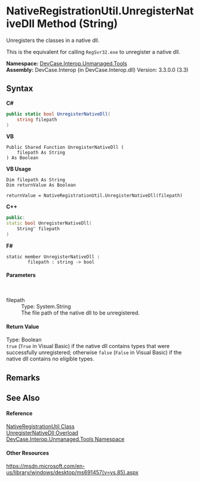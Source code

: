 # NativeRegistrationUtil.UnregisterNativeDll Method (String)
 

Unregisters the classes in a native dll. 

 This is the equivalent for calling `RegSvr32.exe` to unregister a native dll.

**Namespace:**&nbsp;<a href="N_DevCase_Interop_Unmanaged_Tools">DevCase.Interop.Unmanaged.Tools</a><br />**Assembly:**&nbsp;DevCase.Interop (in DevCase.Interop.dll) Version: 3.3.0.0 (3.3)

## Syntax

**C#**<br />
``` C#
public static bool UnregisterNativeDll(
	string filepath
)
```

**VB**<br />
``` VB
Public Shared Function UnregisterNativeDll ( 
	filepath As String
) As Boolean
```

**VB Usage**<br />
``` VB Usage
Dim filepath As String
Dim returnValue As Boolean

returnValue = NativeRegistrationUtil.UnregisterNativeDll(filepath)
```

**C++**<br />
``` C++
public:
static bool UnregisterNativeDll(
	String^ filepath
)
```

**F#**<br />
``` F#
static member UnregisterNativeDll : 
        filepath : string -> bool 

```


#### Parameters
&nbsp;<dl><dt>filepath</dt><dd>Type: System.String<br />The file path of the native dll to be unregistered.</dd></dl>

#### Return Value
Type: Boolean<br />`true` (`True` in Visual Basic) if the native dll contains types that were successfully unregistered; otherwise `false` (`False` in Visual Basic) if the native dll contains no eligible types.

## Remarks


## See Also


#### Reference
<a href="T_DevCase_Interop_Unmanaged_Tools_NativeRegistrationUtil">NativeRegistrationUtil Class</a><br /><a href="Overload_DevCase_Interop_Unmanaged_Tools_NativeRegistrationUtil_UnregisterNativeDll">UnregisterNativeDll Overload</a><br /><a href="N_DevCase_Interop_Unmanaged_Tools">DevCase.Interop.Unmanaged.Tools Namespace</a><br />

#### Other Resources
<a href="https://msdn.microsoft.com/en-us/library/windows/desktop/ms691457(v=vs.85).aspx" target="_blank">https://msdn.microsoft.com/en-us/library/windows/desktop/ms691457(v=vs.85).aspx</a><br />
